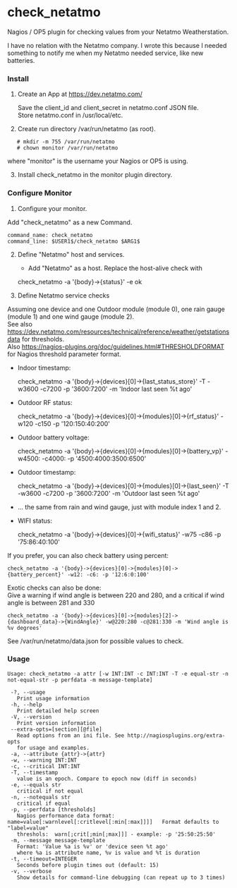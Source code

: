 check_netatmo
=============

Nagios / OP5 plugin for checking values from your Netatmo Weatherstation.

I have no relation with the Netatmo company. I wrote this because I needed
something to notify me when my Netatmo needed service, like new batteries.

### Install ###

1. Create an App at https://dev.netatmo.com/

   Save the client_id and client_secret in netatmo.conf JSON file.<br />
   Store netatmo.conf in /usr/local/etc.

2. Create run directory /var/run/netatmo (as root).

```
   # mkdir -m 755 /var/run/netatmo
   # chown monitor /var/run/netatmo
```

   where "monitor" is the username your Nagios or OP5 is using.

3. Install check_netatmo in the monitor plugin directory.

### Configure Monitor ###

1. Configure your monitor.

  Add "check_netatmo" as a new Command.

    command_name: check_netatmo
    command_line: $USER1$/check_netatmo $ARG1$

2. Define "Netatmo" host and services.

   - Add "Netatmo" as a host. Replace the host-alive check with

    check_netatmo -a '{body}->{status}' -e ok

3. Define Netatmo service checks

  Assuming one device and one Outdoor module (module 0), one rain gauge (module 1) and one wind gauge (module 2).<br />
  See also https://dev.netatmo.com/resources/technical/reference/weather/getstationsdata for thresholds.<br />
  Also https://nagios-plugins.org/doc/guidelines.html#THRESHOLDFORMAT for Nagios threshold parameter format.

  - Indoor timestamp:

    check_netatmo -a '{body}->{devices}[0]->{last_status_store}' -T -w3600 -c7200 -p '3600:7200' -m 'Indoor last seen %t ago'

  - Outdoor RF status:

    check_netatmo -a '{body}->{devices}[0]->{modules}[0]->{rf_status}' -w120 -c150 -p '120:150:40:200'

  - Outdoor battery voltage:

    check_netatmo -a '{body}->{devices}[0]->{modules}[0]->{battery_vp}' -w4500: -c4000: -p '4500:4000:3500:6500'

  - Outdoor timestamp:

    check_netatmo -a '{body}->{devices}[0]->{modules}[0]->{last_seen}' -T -w3600 -c7200 -p '3600:7200' -m 'Outdoor last seen %t ago'

  - ... the same from rain and wind gauge, just with module index 1 and 2.

  - WIFI status:

    check_netatmo -a '{body}->{devices}[0]->{wifi_status}' -w75 -c86 -p '75:86:40:100'

If you prefer, you can also check battery using percent:

    check_netatmo -a '{body}->{devices}[0]->{modules}[0]->{battery_percent}' -w12: -c6: -p '12:6:0:100'

Exotic checks can also be done:<br />
Give a warning if wind angle is between 220 and 280, and a critical if wind angle is between 281 and 330

    check_netatmo -a '{body}->{devices}[0]->{modules}[2]->{dashboard_data}->{WindAngle}' -w@220:280 -c@281:330 -m 'Wind angle is %v degrees'

See /var/run/netatmo/data.json for possible values to check.

### Usage ###

```
Usage: check_netatmo -a attr [-w INT:INT -c INT:INT -T -e equal-str -n not-equal-str -p perfdata -m message-template]

 -?, --usage
   Print usage information
 -h, --help
   Print detailed help screen
 -V, --version
   Print version information
 --extra-opts=[section][@file]
   Read options from an ini file. See http://nagiosplugins.org/extra-opts
   for usage and examples.
 -a, --attribute {attr}->{attr}
 -w, --warning INT:INT
 -c, --critical INT:INT
 -T, --timestamp
   value is an epoch. Compare to epoch now (diff in seconds)
 -e, --equals str
   critical if not equal
 -n, --notequals str
   critical if equal
 -p, --perfdata [thresholds]
   Nagios performance data format: name=value[:warnlevel[:critlevel[:min[:max]]]]   Format defaults to "label=value"
   threshols:  warn[;crit[;min[;max]]] - example: -p '25:50:25:50'
 -m, --message message-template
   Format: 'Value %a is %v' or 'device seen %t ago'
   where %a is attribute name, %v is value and %t is duration
 -t, --timeout=INTEGER
   Seconds before plugin times out (default: 15)
 -v, --verbose
   Show details for command-line debugging (can repeat up to 3 times)
```
